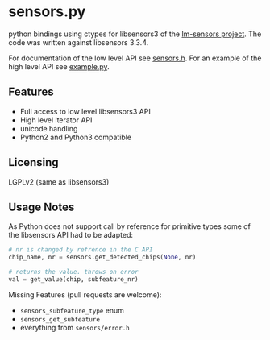 sensors.py
==========
python bindings using ctypes for libsensors3 of the [lm-sensors project](http://www.lm-sensors.org/). The code was written against libsensors 3.3.4.


For documentation of the low level API see [sensors.h](http://www.lm-sensors.org/browser/lm-sensors/tags/V3-3-4/lib/sensors.h). For an example of the high level API see [example.py](example.py).

Features
--------
* Full access to low level libsensors3 API
* High level iterator API
* unicode handling
* Python2 and Python3 compatible

Licensing
---------
LGPLv2 (same as libsensors3)

Usage Notes
-----------
As Python does not support call by reference for primitive types some of the libsensors API had to be adapted:

```python
# nr is changed by refrence in the C API
chip_name, nr = sensors.get_detected_chips(None, nr)

# returns the value. throws on error
val = get_value(chip, subfeature_nr)
```

Missing Features (pull requests are welcome):
* `sensors_subfeature_type` enum
* `sensors_get_subfeature`
* everything from `sensors/error.h`
